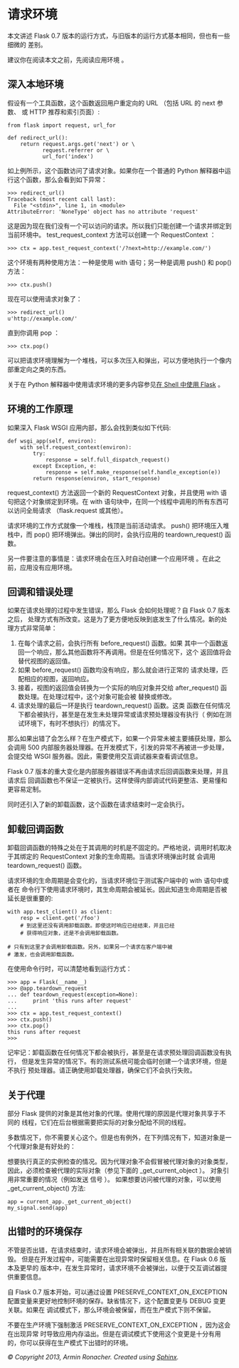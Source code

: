 # 请求环境

本文讲述 Flask 0.7 版本的运行方式，与旧版本的运行方式基本相同，但也有一些细微的 差别。

建议你在阅读本文之前，先阅读应用环境 。

## 深入本地环境

假设有一个工具函数，这个函数返回用户重定向的 URL （包括 URL 的 next 参数、 或 HTTP 推荐和索引页面）:

```
from flask import request, url_for

def redirect_url():
    return request.args.get('next') or \
           request.referrer or \
           url_for('index')
```

如上例所示，这个函数访问了请求对象。如果你在一个普通的 Python 解释器中运行这个函数，那么会看到如下异常：

```
>>> redirect_url()
Traceback (most recent call last):
  File "<stdin>", line 1, in <module>
AttributeError: 'NoneType' object has no attribute 'request'
```

这是因为现在我们没有一个可以访问的请求。所以我们只能创建一个请求并绑定到当前环境中。 test_request_context 方法可以创建一个 RequestContext ：

```
>>> ctx = app.test_request_context('/?next=http://example.com/')
```

这个环境有两种使用方法：一种是使用 with 语句；另一种是调用 push() 和 pop() 方法：

```
>>> ctx.push()
```

现在可以使用请求对象了：

```
>>> redirect_url()
u'http://example.com/'
```

直到你调用 pop ：

```
>>> ctx.pop()
```

可以把请求环境理解为一个堆栈，可以多次压入和弹出，可以方便地执行一个像内部重定向之类的东西。

关于在 Python 解释器中使用请求环境的更多内容参见[在 Shell 中使用 Flask](used-shell.md) 。

## 环境的工作原理

如果深入 Flask WSGI 应用内部，那么会找到类似如下代码:

```
def wsgi_app(self, environ):
    with self.request_context(environ):
        try:
            response = self.full_dispatch_request()
        except Exception, e:
            response = self.make_response(self.handle_exception(e))
        return response(environ, start_response)
```

request_context() 方法返回一个新的 RequestContext 对象，并且使用 with 语句把这个对象绑定到环境。在 with 语句块中，在同一个线程中调用的所有东西可以访问全局请求 （flask.request 或其他）。

请求环境的工作方式就像一个堆栈，栈顶是当前活动请求。 push() 把环境压入堆栈中，而 pop() 把环境弹出。弹出的同时，会执行应用的 teardown_request() 函数。

另一件要注意的事情是：请求环境会在压入时自动创建一个应用环境 。在此之前，应用没有应用环境。

## 回调和错误处理

如果在请求处理的过程中发生错误，那么 Flask 会如何处理呢？自 Flask 0.7 版本之后， 处理方式有所改变。这是为了更方便地反映到底发生了什么情况。新的处理方式非常简单：

1. 在每个请求之前，会执行所有 before_request() 函数。如果 其中一个函数返回一个响应，那么其他函数将不再调用。但是在任何情况下，这个 返回值将会替代视图的返回值。
2. 如果 before_request() 函数均没有响应，那么就会进行正常的 请求处理，匹配相应的视图，返回响应。
3. 接着，视图的返回值会转换为一个实际的响应对象并交给 after_request() 函数处理。在处理过程中，这个对象可能会被 替换或修改。
4. 请求处理的最后一环是执行 teardown_request() 函数。这类 函数在任何情况下都会被执行，甚至是在发生未处理异常或请求预处理器没有执行（ 例如在测试环境下，有时不想执行）的情况下。


那么如果出错了会怎么样？在生产模式下，如果一个异常未被主要捕获处理，那么会调用 500 内部服务器处理器。在开发模式下，引发的异常不再被进一步处理，会提交给 WSGI 服务器。因此，需要使用交互调试器来查看调试信息。

Flask 0.7 版本的重大变化是内部服务器错误不再由请求后回调函数来处理，并且请求后 回调函数也不保证一定被执行。这样使得内部调试代码更整洁、更易懂和更容易定制。

同时还引入了新的卸载函数，这个函数在请求结束时一定会执行。

## 卸载回调函数

卸载回调函数的特殊之处在于其调用的时机是不固定的。严格地说，调用时机取决于其绑定的 RequestContext 对象的生命周期。当请求环境弹出时就 会调用 teardown_request() 函数。

请求环境的生命周期是会变化的，当请求环境位于测试客户端中的 with 语句中或者在 命令行下使用请求环境时，其生命周期会被延长。因此知道生命周期是否被延长是很重要的:

```
with app.test_client() as client:
    resp = client.get('/foo')
    # 到这里还没有调用卸载函数。即使这时响应已经结束，并且已经
    # 获得响应对象，还是不会调用卸载函数。

# 只有到这里才会调用卸载函数。另外，如果另一个请求在客户端中被
# 激发，也会调用卸载函数。
```

在使用命令行时，可以清楚地看到运行方式：

```
>>> app = Flask(__name__)
>>> @app.teardown_request
... def teardown_request(exception=None):
...     print 'this runs after request'
...
>>> ctx = app.test_request_context()
>>> ctx.push()
>>> ctx.pop()
this runs after request
>>>
```

记牢记：卸载函数在任何情况下都会被执行，甚至是在请求预处理回调函数没有执行， 但是发生异常的情况下。有的测试系统可能会临时创建一个请求环境，但是不执行 预处理器。请正确使用卸载处理器，确保它们不会执行失败。

## 关于代理

部分 Flask 提供的对象是其他对象的代理。使用代理的原因是代理对象共享于不同的 线程，它们在后台根据需要把实际的对象分配给不同的线程。

多数情况下，你不需要关心这个。但是也有例外，在下列情况有下，知道对象是一个代理对象是有好处的：

想要执行真正的实例检查的情况。因为代理对象不会假冒被代理对象的对象类型， 因此，必须检查被代理的实际对象（参见下面的 _get_current_object ）。
对象引用非常重要的情况（例如发送 信号 ）。
如果想要访问被代理的对象，可以使用 _get_current_object() 方法:

```
app = current_app._get_current_object()
my_signal.send(app)
```

## 出错时的环境保存

不管是否出错，在请求结束时，请求环境会被弹出，并且所有相关联的数据会被销毁。 但是在开发过程中，可能需要在出现异常时保留相关信息。在 Flask 0.6 版本及更早的 版本中，在发生异常时，请求环境不会被弹出，以便于交互调试器提供重要信息。

自 Flask 0.7 版本开始，可以通过设置 PRESERVE_CONTEXT_ON_EXCEPTION 配置变量来更好地控制环境的保存。缺省情况下，这个配置变更与 DEBUG 变更关联。如果在 调试模式下，那么环境会被保留，而在生产模式下则不保留。

不要在生产环境下强制激活 PRESERVE_CONTEXT_ON_EXCEPTION ，因为这会在出现异常 时导致应用内存溢出。但是在调试模式下使用这个变更是十分有用的，你可以获得在生产模式下出错时的环境。

*© Copyright 2013, Armin Ronacher. Created using [Sphinx](http://sphinx.pocoo.org/).*
